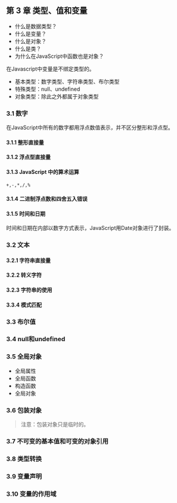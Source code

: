 ## 第 3 章 类型、值和变量

> 
* 什么是数据类型？
* 什么是变量？
* 什么是对象？
* 什么是类？
* 为什么在JavaScript中函数也是对象？


在Javascript中变量是不绑定类型的。

* 基本类型：数字类型、字符串类型、布尔类型
* 特殊类型：null、undefined
* 对象类型：除此之外都属于对象类型




### 3.1 数字

在JavaScript中所有的数字都用浮点数值表示，并不区分整形和浮点型。

#### 3.1.1 整形直接量

#### 3.1.2 浮点型直接量


#### 3.1.3 JavaScript 中的算术运算

`+,-,*,/,%`

#### 3.1.4 二进制浮点数和四舍五入错误


#### 3.1.5 时间和日期

时间和日期在内部以数字方式表示，JavaScript用Date对象进行了封装。

### 3.2 文本

#### 3.2.1 字符串直接量

#### 3.2.2 转义字符

#### 3.2.3 字符串的使用

#### 3.3.4 模式匹配




### 3.3 布尔值



### 3.4 null和undefined



### 3.5 全局对象

* 全局属性
* 全局函数
* 构造函数
* 全局对象

### 3.6 包装对象

> 注意：包装对象只是临时的。


### 3.7 不可变的基本值和可变的对象引用



### 3.8 类型转换



### 3.9 变量声明



### 3.10 变量的作用域














